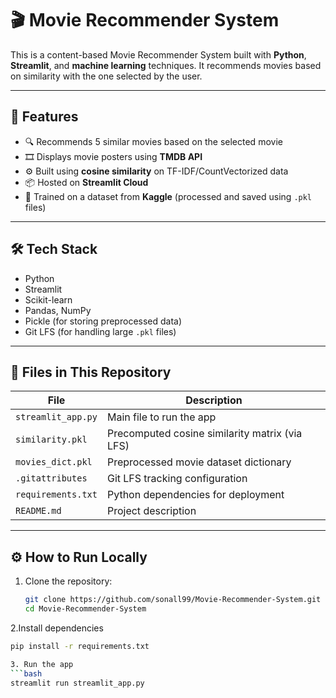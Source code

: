# 🎬 Movie Recommender System

This is a content-based Movie Recommender System built with **Python**, **Streamlit**, and **machine learning** techniques. It recommends movies based on similarity with the one selected by the user.

---

## 🚀 Features

- 🔍 Recommends 5 similar movies based on the selected movie
- 🎞️ Displays movie posters using **TMDB API**
- ⚙️ Built using **cosine similarity** on TF-IDF/CountVectorized data
- 📦 Hosted on **Streamlit Cloud**
- 🧠 Trained on a dataset from **Kaggle** (processed and saved using `.pkl` files)

---

## 🛠️ Tech Stack

- Python
- Streamlit
- Scikit-learn
- Pandas, NumPy
- Pickle (for storing preprocessed data)
- Git LFS (for handling large `.pkl` files)

---

## 🧾 Files in This Repository

| File | Description |
|------|-------------|
| `streamlit_app.py` | Main file to run the app |
| `similarity.pkl` | Precomputed cosine similarity matrix (via LFS) |
| `movies_dict.pkl` | Preprocessed movie dataset dictionary |
| `.gitattributes` | Git LFS tracking configuration |
| `requirements.txt` | Python dependencies for deployment |
| `README.md` | Project description |

---

## ⚙️ How to Run Locally

1. Clone the repository:
   ```bash
   git clone https://github.com/sonall99/Movie-Recommender-System.git
   cd Movie-Recommender-System
2.Install dependencies
   ```bash
   pip install -r requirements.txt

3. Run the app
   ```bash
   streamlit run streamlit_app.py

